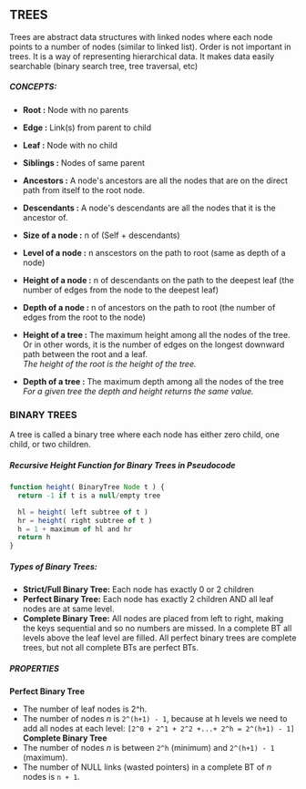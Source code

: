 ## TREES

Trees are abstract data structures with linked nodes where each node points to a number of nodes (similar to linked list).
Order is not important in trees. It is a way of representing hierarchical data. It makes data easily searchable (binary search tree, tree traversal, etc)

##### CONCEPTS:
- **Root        :** Node with no parents
- **Edge        :** Link(s) from parent to child
- **Leaf        :** Node with no child
- **Siblings    :** Nodes of same parent
- **Ancestors   :** A node's ancestors are all the nodes that are on the direct path from itself to the root node.
- **Descendants :** A node's descendants are all the nodes that it is the ancestor of.
- **Size of a node   :** n of (Self + descendants)
- **Level of a node  :** n anscestors on the path to root (same as depth of a node)

- **Height of a node :** n of descendants on the path to the deepest leaf (the number of edges from the node to the deepest leaf)
- **Depth of a node  :** n of ancestors on the path to root (the number of edges from the root to the node)


- **Height of a tree :** The maximum height among all the nodes of the tree. Or in other words, it is the number of edges on the longest downward path between the root and a leaf. <br>
*The height of the root is the height of the tree.*
- **Depth of a tree :** The maximum depth among all the nodes of the tree <br>
*For a given tree the depth and height returns the same value.*


### BINARY TREES
A tree is called a binary tree where each node has either zero child, one child, or two children.

##### Recursive Height Function for Binary Trees in Pseudocode

```JavaScript
function height( BinaryTree Node t ) {
  return -1 if t is a null/empty tree

  hl = height( left subtree of t )
  hr = height( right subtree of t )
  h = 1 + maximum of hl and hr
  return h
}
```
##### Types of Binary Trees:
- **Strict/Full Binary Tree:** Each node has exactly 0 or 2 children
- **Perfect Binary Tree:** Each node has exactly 2 children AND all leaf nodes are at same level.
- **Complete Binary Tree:** All nodes are placed from left to right, making the keys sequential and so no numbers are missed. In a complete BT all levels above the leaf level are filled. All perfect binary trees are complete trees, but not all complete BTs are perfect BTs.

##### PROPERTIES
**Perfect Binary Tree**
- The number of leaf nodes is 2^h.
- The number of nodes *n* is `2^(h+1) - 1`, because at h levels we need to add all nodes at each level: `[2^0 + 2^1 + 2^2 +...+ 2^h = 2^(h+1) - 1]`
**Complete Binary Tree**
- The number of nodes *n* is between `2^h` (minimum) and `2^(h+1) - 1` (maximum).
- The number of NULL links (wasted pointers) in a complete BT of *n* nodes is `n + 1`.






